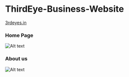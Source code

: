 # ThirdEye-Business-Website
[3rdeyes.in](#1-ThirdEye-Services-LLP)

### Home Page

![Alt text](https://i.postimg.cc/Jzq4wz34/Screenshot-2023-05-06-at-10-48-32-PM.png "Home Page")


### About us

![Alt text][about]


[about]: https://i.postimg.cc/N0jGQvb8/Screenshot-2023-05-06-at-10-48-45-PM.png "About Us"